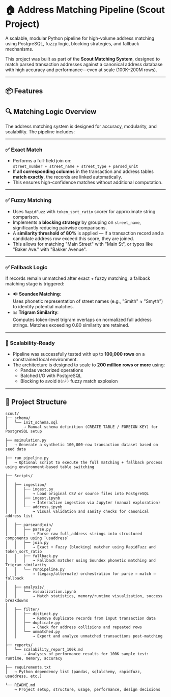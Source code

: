 # 🏠 Address Matching Pipeline (Scout Project)

A scalable, modular Python pipeline for high-volume address matching using PostgreSQL, fuzzy logic, blocking strategies, and fallback mechanisms.

This project was built as part of the **Scout Matching System**, designed to match parsed transaction addresses against a canonical address database with high accuracy and performance—even at scale (100K–200M rows).

---

## 📦 Features

## 🔍 Matching Logic Overview

The address matching system is designed for accuracy, modularity, and scalability. The pipeline includes:

---

### ✅ Exact Match

- Performs a full-field join on:  
  `street_number + street_name + street_type + parsed_unit`
- If **all corresponding columns** in the transaction and address tables **match exactly**, the records are linked automatically.
- This ensures high-confidence matches without additional computation.

---

### ✅ Fuzzy Matching

- Uses `RapidFuzz` with `token_sort_ratio` scorer for approximate string comparison.
- Implements a **blocking strategy** by grouping on `street_name`, significantly reducing pairwise comparisons.
- A **similarity threshold of 80%** is applied — if a transaction record and a candidate address row exceed this score, they are joined.
- This allows for matching "Main Street" with "Main St", or typos like "Baker Ave." with "Bakker Avenue".

---

### ✅ Fallback Logic

If records remain unmatched after exact + fuzzy matching, a fallback matching stage is triggered:

- 🔊 **Soundex Matching**:  
  Uses phonetic representation of street names (e.g., "Smith" ≈ "Smyth") to identify potential matches.
- 📊 **Trigram Similarity**:  
  Computes token-level trigram overlaps on normalized full address strings. Matches exceeding 0.80 similarity are retained.

---

### 🧠 Scalability-Ready

- Pipeline was successfully tested with up to **100,000 rows** on a constrained local environment.
- The architecture is designed to scale to **200 million rows or more** using:
  - Pandas vectorized operations
  - Batched I/O with PostgreSQL
  - Blocking to avoid `O(n²)` fuzzy match explosion

---

## 🧱 Project Structure

```text
scout/
├── schema/
│   └── init_schema.sql
│       → Manual schema definition (CREATE TABLE / FOREIGN KEY) for PostgreSQL setup

├── msimulation.py
│   → Generate a synthetic 100,000-row transaction dataset based on seed data

├── run_pipeline.py
│   → Optional script to execute the full matching + fallback process using environment-based table switching

├── Scripts/
│
│   ├── ingestion/
│   │   ├── ingest.py
│   │   │   → Load original CSV or source files into PostgreSQL
│   │   ├── ingest.ipynb
│   │   │   → Interactive ingestion via Jupyter (manual exploration)
│   │   └── address.ipynb
│   │       → Visual validation and sanity checks for canonical address list
│
│   ├── parseandjoin/
│   │   ├── parse.py
│   │   │   → Parse raw full_address strings into structured components using `usaddress`
│   │   ├── join.py
│   │   │   → Exact + Fuzzy (blocking) matcher using RapidFuzz and token_sort_ratio
│   │   ├── fallback.py
│   │   │   → Fallback matcher using Soundex phonetic matching and Trigram similarity
│   │   └── runpipeline.py
│   │       → (Legacy/alternate) orchestration for parse → match → fallback
│
│   ├── analysis/
│   │   └── visualization.ipynb
│   │       → Match statistics, memory/runtime visualization, success breakdowns
│
│   ├── filter/
│   │   ├── distinct.py
│   │   │   → Remove duplicate records from input transaction data
│   │   ├── duplicate.py
│   │   │   → Check for address collisions and repeated rows
│   │   └── unmatched.py
│   │       → Export and analyze unmatched transactions post-matching
│
├── reports/
│   └── scalability_report_100k.md
│       → Analysis of performance results for 100K sample test: runtime, memory, accuracy

├── requirements.txt
│   → Python dependency list (pandas, sqlalchemy, rapidfuzz, usaddress, etc.)

└── README.md
    → Project setup, structure, usage, performance, design decisions

